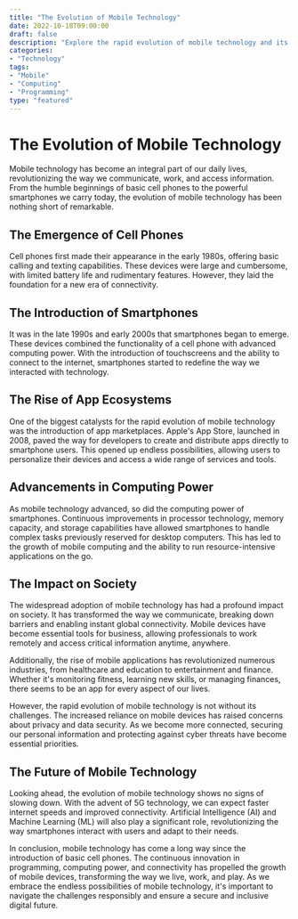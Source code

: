 ```yaml
--- 
title: "The Evolution of Mobile Technology"
date: 2022-10-18T09:00:00
draft: false 
description: "Explore the rapid evolution of mobile technology and its impact on society."
categories: 
- "Technology"
tags: 
- "Mobile"
- "Computing"
- "Programming"
type: "featured"
--- 
```


# The Evolution of Mobile Technology

Mobile technology has become an integral part of our daily lives, revolutionizing the way we communicate, work, and access information. From the humble beginnings of basic cell phones to the powerful smartphones we carry today, the evolution of mobile technology has been nothing short of remarkable.

## The Emergence of Cell Phones

Cell phones first made their appearance in the early 1980s, offering basic calling and texting capabilities. These devices were large and cumbersome, with limited battery life and rudimentary features. However, they laid the foundation for a new era of connectivity.

## The Introduction of Smartphones

It was in the late 1990s and early 2000s that smartphones began to emerge. These devices combined the functionality of a cell phone with advanced computing power. With the introduction of touchscreens and the ability to connect to the internet, smartphones started to redefine the way we interacted with technology.

## The Rise of App Ecosystems

One of the biggest catalysts for the rapid evolution of mobile technology was the introduction of app marketplaces. Apple's App Store, launched in 2008, paved the way for developers to create and distribute apps directly to smartphone users. This opened up endless possibilities, allowing users to personalize their devices and access a wide range of services and tools.

## Advancements in Computing Power

As mobile technology advanced, so did the computing power of smartphones. Continuous improvements in processor technology, memory capacity, and storage capabilities have allowed smartphones to handle complex tasks previously reserved for desktop computers. This has led to the growth of mobile computing and the ability to run resource-intensive applications on the go.

## The Impact on Society

The widespread adoption of mobile technology has had a profound impact on society. It has transformed the way we communicate, breaking down barriers and enabling instant global connectivity. Mobile devices have become essential tools for business, allowing professionals to work remotely and access critical information anytime, anywhere.

Additionally, the rise of mobile applications has revolutionized numerous industries, from healthcare and education to entertainment and finance. Whether it's monitoring fitness, learning new skills, or managing finances, there seems to be an app for every aspect of our lives.

However, the rapid evolution of mobile technology is not without its challenges. The increased reliance on mobile devices has raised concerns about privacy and data security. As we become more connected, securing our personal information and protecting against cyber threats have become essential priorities.

## The Future of Mobile Technology

Looking ahead, the evolution of mobile technology shows no signs of slowing down. With the advent of 5G technology, we can expect faster internet speeds and improved connectivity. Artificial Intelligence (AI) and Machine Learning (ML) will also play a significant role, revolutionizing the way smartphones interact with users and adapt to their needs.

In conclusion, mobile technology has come a long way since the introduction of basic cell phones. The continuous innovation in programming, computing power, and connectivity has propelled the growth of mobile devices, transforming the way we live, work, and play. As we embrace the endless possibilities of mobile technology, it's important to navigate the challenges responsibly and ensure a secure and inclusive digital future.

